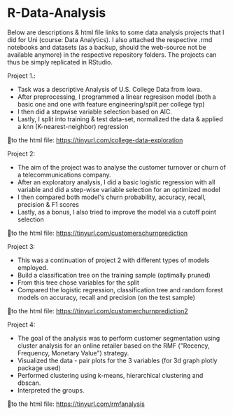 # R-Data-Analysis

Below are descriptions & html file links to some data analysis projects that I did for Uni (course: Data Analytics). I also attached the respective .rmd notebooks and datasets (as a backup, should the web-source not be available anymore) in the respective repository folders. The projects can thus be simply replicated in RStudio. 

Project 1.:
- Task was a descriptive Analysis of U.S. College Data from Iowa.
- After preprocessing, I programmed a linear regresison model (both a basic one and one with feature engineering/split per college typ)
- I then did a stepwise variable selection based on AIC.
- Lastly, I split into training & test data-set, normalized the data & applied a knn (K-nearest-neighbor) regression

🔗to the html file: https://tinyurl.com/college-data-exploration

Project 2:
- The aim of the project was to analyse the customer turnover or churn of a telecommunications company.
- After an exploratory analysis, I did a basic logistic regression with all variable and did a step-wise variable selection for an optimized model
- I then compared both model's churn probability, accuracy, recall, precision & F1 scores
- Lastly, as a bonus, I also tried to improve the model via a cutoff point selection

🔗to the html file: https://tinyurl.com/customerschurnprediction

Project 3:
- This was a continuation of project 2 with different types of models employed.
- Build a classification tree on the training sample (optimally pruned)
- From this tree chose variables for the split
- Compared the logistic regression, classification tree and random forest models on accuracy, recall and precision (on the test sample)

🔗to the html file: https://tinyurl.com/customerchurnprediction2

Project 4:
- The goal of the analysis was to perform customer segmentation using cluster analysis for an online retailer based on the RMF ("Recency, Frequency, Monetary Value") strategy.
- Visualized the data - pair plots for the 3 variables (for 3d graph plotly package used)
- Performed clustering using k-means, hierarchical clustering and dbscan.
- Interpreted the groups.

🔗to the html file: https://tinyurl.com/rmfanalysis
